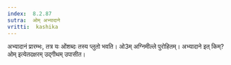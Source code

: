 ```yaml
---
index:  8.2.87
sutra:  ओम् अभ्यादाने
vritti:  kashika 
---
```


अभ्यादानं प्रारम्भः, तत्र यः ओंशब्दः तस्य प्लुतो भवति। ओ3म् अग्निमील्ले पुरोहितम्। अभ्यादाने इत् किम्? ओम् इत्येतदक्षरम् उद्गीथम् उपासीत।

